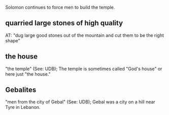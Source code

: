 Solomon continues to force men to build the temple.

## quarried large stones of high quality ##

AT: "dug large good stones out of the mountain and cut them to be the right shape"

## the house ##

"the temple" (See: UDB); The temple is sometimes called "God's house" or here just "the house."

## Gebalites ##

"men from the city of Gebal" (See: UDB); Gebal was a city on a hill near Tyre in Lebanon.